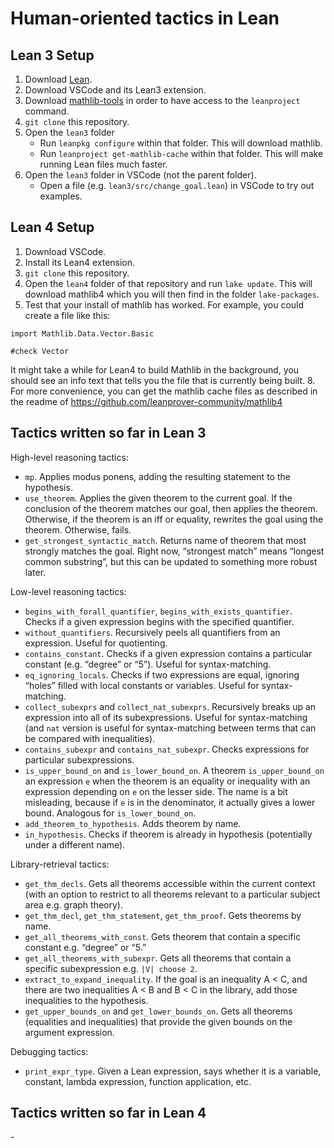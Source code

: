 # Human-oriented tactics in Lean

## Lean 3 Setup
1. Download [Lean][1].
2. Download VSCode and its Lean3 extension.
3. Download [mathlib-tools][2] in order to have access to the `leanproject` command.
4. `git clone` this repository.
5. Open the `lean3` folder
	- Run `leanpkg configure` within that folder.  This will download mathlib.
	-  Run `leanproject get-mathlib-cache` within that folder.  This will make running Lean files much faster.
6. Open the `lean3`  folder in VSCode (not the parent folder).
	- Open a file (e.g. `lean3/src/change_goal.lean`) in VSCode to try out examples.

## Lean 4 Setup
1. Download VSCode.
2. Install its Lean4 extension.
4. `git clone` this repository.
5. Open the `lean4` folder of that repository and run `lake update`. This will download mathlib4 which you will then find in the folder `lake-packages`.
7. Test that your install of mathlib has worked. For example, you could create a file like this: 
```
import Mathlib.Data.Vector.Basic

#check Vector
```
It might take a while for Lean4 to build Mathlib in the background, you should see an info text that tells you the file that is currently being built. 
8. For more convenience, you can get the mathlib cache files as described in the readme of https://github.com/leanprover-community/mathlib4

## Tactics written so far in Lean 3

High-level reasoning tactics:
- `mp`.  Applies modus ponens, adding the resulting statement to the hypothesis. 
- `use_theorem`.  Applies the given theorem to the current goal.  If the conclusion of the theorem matches our goal, then applies the theorem.  Otherwise, if the theorem is an iff or equality, rewrites the goal using the theorem.  Otherwise, fails.
- `get_strongest_syntactic_match`.  Returns name of theorem that most strongly matches the goal.  Right now, “strongest match” means “longest common substring”, but this can be updated to something more robust later.

Low-level reasoning tactics:
- `begins_with_forall_quantifier`, `begins_with_exists_quantifier`.  Checks if a given expression begins with the specified quantifier.
- `without_quantifiers`. Recursively peels all quantifiers from an expression.  Useful for quotienting.
- `contains_constant`.  Checks if a given expression contains a particular constant (e.g. “degree” or “5”).  Useful for syntax-matching.
- `eq_ignoring_locals`. Checks if two expressions are equal, ignoring “holes” filled with local constants or variables.  Useful for syntax-matching.
- `collect_subexprs` and `collect_nat_subexprs`.  Recursively breaks up an expression into all of its subexpressions.  Useful for syntax-matching (and `nat` version is useful for syntax-matching between terms that can be compared with inequalities).
- `contains_subexpr` and `contains_nat_subexpr`.  Checks expressions for particular subexpressions.
- `is_upper_bound_on` and `is_lower_bound_on`.  A theorem `is_upper_bound_on` an expression `e` when the theorem is an equality or inequality with an expression depending on `e` on the lesser side.  The name is a bit misleading, because if `e` is in the denominator, it actually gives a lower bound.  Analogous for `is_lower_bound_on`.
- `add_theorem_to_hypothesis`.   Adds theorem by name.
- `in_hypothesis`. Checks if theorem is already in hypothesis (potentially under a different name).

Library-retrieval tactics:
- `get_thm_decls`.  Gets all theorems accessible within the current context (with an option to restrict to all theorems relevant to a particular subject area e.g. graph theory). 
- `get_thm_decl`, `get_thm_statement`, `get_thm_proof`.  Gets theorems by name.
- `get_all_theorems_with_const`.  Gets theorem that contain a specific constant e.g. “degree” or “5.”
- `get_all_theorems_with_subexpr`.  Gets all theorems that contain a specific subexpression e.g. `|V| choose 2`.
- `extract_to_expand_inequality`.   If the goal is an inequality A \< C, and there are two inequalities A \< B and B \< C in the library, add those inequalities to the hypothesis.
- `get_upper_bounds_on` and `get_lower_bounds_on`.  Gets all theorems (equalities and inequalities) that provide the given bounds on the argument expression.

Debugging tactics:
- `print_expr_type`.  Given a Lean expression, says whether it is a variable, constant, lambda expression, function application, etc.

## Tactics written so far in Lean 4
\- 

[1]:	https://leanprover.github.io/download/
[2]:	https://github.com/leanprover-community/mathlib-tools
